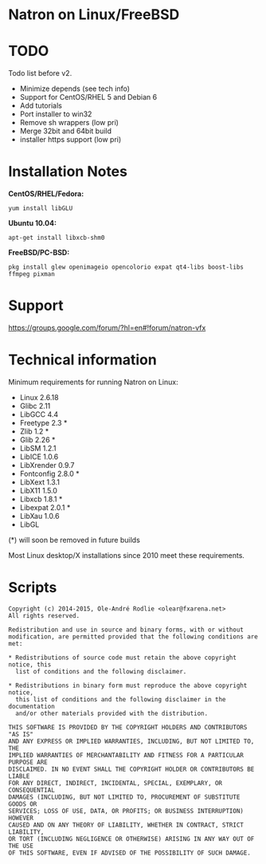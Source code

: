 Natron on Linux/FreeBSD
=======================

TODO
====

Todo list before v2.

 * Minimize depends (see tech info)
 * Support for CentOS/RHEL 5 and Debian 6
 * Add tutorials
 * Port installer to win32
 * Remove sh wrappers (low pri)
 * Merge 32bit and 64bit build
 * installer https support (low pri)

Installation Notes
==================

**CentOS/RHEL/Fedora:**

```
yum install libGLU
```

**Ubuntu 10.04:**

```
apt-get install libxcb-shm0
```

**FreeBSD/PC-BSD:**

```
pkg install glew openimageio opencolorio expat qt4-libs boost-libs ffmpeg pixman
```

Support
=======

https://groups.google.com/forum/?hl=en#!forum/natron-vfx

Technical information
=====================

Minimum requirements for running Natron on Linux:

- Linux 2.6.18
- Glibc 2.11
- LibGCC 4.4
- Freetype 2.3 *
- Zlib 1.2 *
- Glib 2.26 *
- LibSM 1.2.1
- LibICE 1.0.6
- LibXrender 0.9.7
- Fontconfig 2.8.0 *
- LibXext 1.3.1
- LibX11 1.5.0
- Libxcb 1.8.1 *
- Libexpat 2.0.1 *
- LibXau 1.0.6
- LibGL

 (*) will soon be removed in future builds

Most Linux desktop/X installations since 2010 meet these requirements.

Scripts
=======

```
Copyright (c) 2014-2015, Ole-André Rodlie <olear@fxarena.net>
All rights reserved.

Redistribution and use in source and binary forms, with or without
modification, are permitted provided that the following conditions are met:

* Redistributions of source code must retain the above copyright notice, this
  list of conditions and the following disclaimer.

* Redistributions in binary form must reproduce the above copyright notice,
  this list of conditions and the following disclaimer in the documentation
  and/or other materials provided with the distribution.

THIS SOFTWARE IS PROVIDED BY THE COPYRIGHT HOLDERS AND CONTRIBUTORS "AS IS"
AND ANY EXPRESS OR IMPLIED WARRANTIES, INCLUDING, BUT NOT LIMITED TO, THE
IMPLIED WARRANTIES OF MERCHANTABILITY AND FITNESS FOR A PARTICULAR PURPOSE ARE
DISCLAIMED. IN NO EVENT SHALL THE COPYRIGHT HOLDER OR CONTRIBUTORS BE LIABLE
FOR ANY DIRECT, INDIRECT, INCIDENTAL, SPECIAL, EXEMPLARY, OR CONSEQUENTIAL
DAMAGES (INCLUDING, BUT NOT LIMITED TO, PROCUREMENT OF SUBSTITUTE GOODS OR
SERVICES; LOSS OF USE, DATA, OR PROFITS; OR BUSINESS INTERRUPTION) HOWEVER
CAUSED AND ON ANY THEORY OF LIABILITY, WHETHER IN CONTRACT, STRICT LIABILITY,
OR TORT (INCLUDING NEGLIGENCE OR OTHERWISE) ARISING IN ANY WAY OUT OF THE USE
OF THIS SOFTWARE, EVEN IF ADVISED OF THE POSSIBILITY OF SUCH DAMAGE.
```
